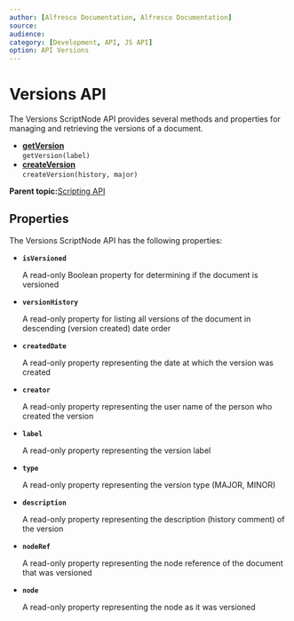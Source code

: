 ```yaml
---
author: [Alfresco Documentation, Alfresco Documentation]
source: 
audience: 
category: [Development, API, JS API]
option: API Versions
---
```


# Versions API

The Versions ScriptNode API provides several methods and properties for managing and retrieving the versions of a document.

-   **[getVersion](../references/API-JS-getVersion.md)**  
`getVersion(label)`
-   **[createVersion](../references/API-JS-createVersion.md)**  
`createVersion(history, major)`

**Parent topic:**[Scripting API](../references/API-JS-Scripting-API.md)

## Properties

The Versions ScriptNode API has the following properties:

-   **`isVersioned`**

    A read-only Boolean property for determining if the document is versioned


-   **`versionHistory`**

    A read-only property for listing all versions of the document in descending \(version created\) date order


-   **`createdDate`**

    A read-only property representing the date at which the version was created


-   **`creator`**

    A read-only property representing the user name of the person who created the version


-   **`label`**

    A read-only property representing the version label


-   **`type`**

    A read-only property representing the version type \(MAJOR, MINOR\)


-   **`description`**

    A read-only property representing the description \(history comment\) of the version


-   **`nodeRef`**

    A read-only property representing the node reference of the document that was versioned

-   **`node`**

    A read-only property representing the node as it was versioned


